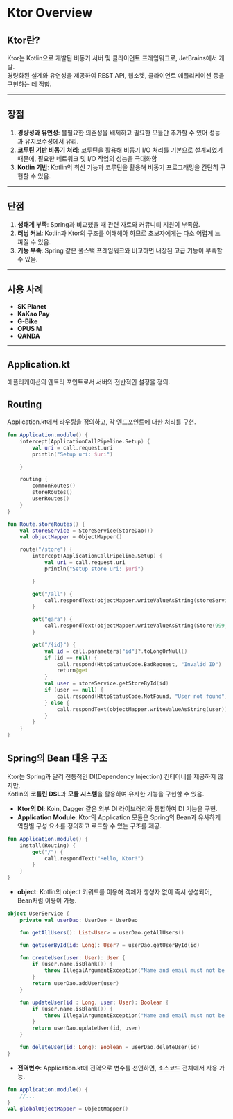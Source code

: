 # Ktor Overview

## Ktor란?
Ktor는 Kotlin으로 개발된 비동기 서버 및 클라이언트 프레임워크로, JetBrains에서 개발.  
경량화된 설계와 유연성을 제공하여 REST API, 웹소켓, 클라이언트 애플리케이션 등을 구현하는 데 적합.

---

## 장점
1. **경량성과 유연성**: 불필요한 의존성을 배제하고 필요한 모듈만 추가할 수 있어 성능과 유지보수성에서 유리.
2. **코루틴 기반 비동기 처리**: 코루틴을 활용해 비동기 I/O 처리를 기본으로 설계되었기 때문에, 필요한 네트워크 및 I/O 작업의 성능을 극대화함
3. **Kotlin 기반**: Kotlin의 최신 기능과 코루틴을 활용해 비동기 프로그래밍을 간단히 구현할 수 있음.

---

## 단점
1. **생태계 부족**: Spring과 비교했을 때 관련 자료와 커뮤니티 지원이 부족함.
2. **러닝 커브**: Kotlin과 Ktor의 구조를 이해해야 하므로 초보자에게는 다소 어렵게 느껴질 수 있음.
3. **기능 부족**: Spring 같은 풀스택 프레임워크와 비교하면 내장된 고급 기능이 부족할 수 있음.

---

## 사용 사례
- **SK Planet**
- **KaKao Pay**
- **G-Bike** 
- **OPUS M**
- **QANDA**


---

## Application.kt
애플리케이션의 엔트리 포인트로서 서버의 전반적인 설정을 정의.

## Routing
Application.kt에서 라우팅을 정의하고, 각 엔드포인트에 대한 처리를 구현.
```kotlin
fun Application.module() {
    intercept(ApplicationCallPipeline.Setup) {
        val uri = call.request.uri
        println("Setup uri: $uri")

    }

    routing {
        commonRoutes()
        storeRoutes()
        userRoutes()
    }
}
```
```kotlin
fun Route.storeRoutes() {
    val storeService = StoreService(StoreDao())
    val objectMapper = ObjectMapper()

    route("/store") {
        intercept(ApplicationCallPipeline.Setup) {
            val uri = call.request.uri
            println("Setup store uri: $uri")

        }

        get("/all") {
            call.respondText(objectMapper.writeValueAsString(storeService.getAllStores()))
        }

        get("gara") {
            call.respondText(objectMapper.writeValueAsString(Store(999, "Gara", "Gara")))
        }

        get("/{id}") {
            val id = call.parameters["id"]?.toLongOrNull()
            if (id == null) {
                call.respond(HttpStatusCode.BadRequest, "Invalid ID")
                return@get
            }
            val user = storeService.getStoreById(id)
            if (user == null) {
                call.respond(HttpStatusCode.NotFound, "User not found")
            } else {
                call.respondText(objectMapper.writeValueAsString(user))
            }
        }
    }
}

```


## Spring의 Bean 대응 구조
Ktor는 Spring과 달리 전통적인 DI(Dependency Injection) 컨테이너를 제공하지 않지만,  
Kotlin의 **코틀린 DSL**과 **모듈 시스템**을 활용하여 유사한 기능을 구현할 수 있음.

- **Ktor의 DI**: Koin, Dagger 같은 외부 DI 라이브러리와 통합하여 DI 기능을 구현.
- **Application Module**: Ktor의 Application 모듈은 Spring의 Bean과 유사하게 역할별 구성 요소를 정의하고 로드할 수 있는 구조를 제공.
```kotlin
fun Application.module() {
    install(Routing) {
        get("/") {
            call.respondText("Hello, Ktor!")
        }
    }
}
```
- **object**: Kotlin의 object 키워드를 이용해 객체가 생성자 없이 즉시 생성되어, Bean처럼 이용이 가능.
```kotlin
object UserService {
    private val userDao: UserDao = UserDao

    fun getAllUsers(): List<User> = userDao.getAllUsers()

    fun getUserById(id: Long): User? = userDao.getUserById(id)

    fun createUser(user: User): User {
        if (user.name.isBlank()) {
            throw IllegalArgumentException("Name and email must not be blank")
        }
        return userDao.addUser(user)
    }

    fun updateUser(id : Long, user: User): Boolean {
        if (user.name.isBlank()) {
            throw IllegalArgumentException("Name and email must not be blank")
        }
        return userDao.updateUser(id, user)
    }

    fun deleteUser(id: Long): Boolean = userDao.deleteUser(id)
}
```
- **전역변수**: Application.kt에 전역으로 변수를 선언하면, 소스코드 전체에서 사용 가능.
```kotlin
fun Application.module() {
    //...
}
val globalObjectMapper = ObjectMapper()
```


